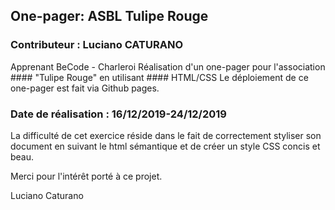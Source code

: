 ## One-pager: ASBL Tulipe Rouge
### Contributeur : Luciano CATURANO 
Apprenant BeCode - Charleroi
Réalisation d'un one-pager pour l'association #### "Tulipe Rouge" en utilisant #### HTML/CSS
Le déploiement de ce one-pager est fait via Github pages.
### Date de réalisation : 16/12/2019-24/12/2019


La difficulté de cet exercice réside dans le fait de correctement styliser son document en suivant le html sémantique et de créer un style CSS concis et beau.

Merci pour l'intérêt porté à ce projet.

Luciano Caturano
